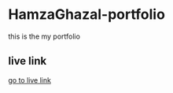# HamzaGhazal-portfolio
this is the my portfolio

## live link 

[go to live link ](https://hamzaghazal17.github.io/HamzaGhazal-portfolio/)
